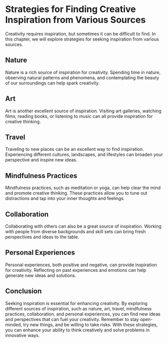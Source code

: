 Strategies for Finding Creative Inspiration from Various Sources
================================================================================================

Creativity requires inspiration, but sometimes it can be difficult to find. In this chapter, we will explore strategies for seeking inspiration from various sources.

Nature
------

Nature is a rich source of inspiration for creativity. Spending time in nature, observing natural patterns and phenomena, and contemplating the beauty of our surroundings can help spark creativity.

Art
---

Art is another excellent source of inspiration. Visiting art galleries, watching films, reading books, or listening to music can all provide inspiration for creative thinking.

Travel
------

Traveling to new places can be an excellent way to find inspiration. Experiencing different cultures, landscapes, and lifestyles can broaden your perspective and inspire new ideas.

Mindfulness Practices
---------------------

Mindfulness practices, such as meditation or yoga, can help clear the mind and promote creative thinking. These practices allow you to tune out distractions and tap into your inner thoughts and feelings.

Collaboration
-------------

Collaborating with others can also be a great source of inspiration. Working with people from diverse backgrounds and skill sets can bring fresh perspectives and ideas to the table.

Personal Experiences
--------------------

Personal experiences, both positive and negative, can provide inspiration for creativity. Reflecting on past experiences and emotions can help generate new ideas and solutions.

Conclusion
----------

Seeking inspiration is essential for enhancing creativity. By exploring different sources of inspiration, such as nature, art, travel, mindfulness practices, collaboration, and personal experiences, you can find new ideas and perspectives that can fuel your creativity. Remember to stay open-minded, try new things, and be willing to take risks. With these strategies, you can enhance your ability to think creatively and solve problems in innovative ways.
